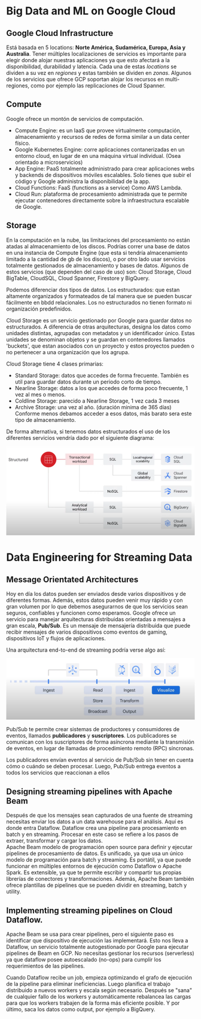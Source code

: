
# Big Data and ML on Google Cloud
## Google Cloud Infrastructure
Está basada en 5 locations: **Norte América, Sudamérica, Europa, Asia y Australia**.
Tener múltiples localizaciones de servicios es importante para elegir donde alojar nuestras aplicaciones ya que esto afectará a la disponibilidad, durabilidad y latencia.
Cada una de estas _locations_ se dividen a su vez en _regiones_ y estas también se dividen en _zonas_.
Algunos de los servicios que ofrece GCP soportan alojar los recursos en multi-regiones, como por ejemplo las replicaciones de Cloud Spanner.

## Compute
Google ofrece un montón de servicios de computación.
- Compute Engine: es un IaaS que provee virtualmente computación, almacenamiento y recursos de redes de forma similar a un data center físico.
- Google Kubernetes Engine: corre aplicaciones contanerizadas en un entorno cloud, en lugar de en una máquina virtual individual. (Osea orientado a microservicios)
- App Engine: PaaS totalmente administrado para crear aplicaciones webs y backends de dispositivos móviles escalables. Solo tienes que subir el código y Google administra la disponibilidad de la app.
- Cloud Functions: FaaS (functions as a service) Como AWS Lambda.
- Cloud Run: plataforma de procesamiento administrada que te permite ejecutar contenedores directamente sobre la infraestructura escalable de Google.

## Storage
En la computación en la nube, las limitaciones del procesamiento no están atadas al almacenamiento de los discos.  Podrías correr una base de datos en una instancia de Compute Engine (que esta si tendría almacenamiento limitado a la cantidad de gb de los discos), o por otro lado usar servicios totalmente gestionados de almacenamiento y bases de datos. Algunos de estos servicios (que dependen del caso de uso) son: Cloud Storage, Cloud BigTable, CloudSQL, Cloud Spanner, Firestore y BigQuery.

Podemos diferenciar dos tipos de datos. Los estructurados: que estan altamente organizados y formateados de tal manera que se pueden buscar fácilmente en bbdd relacionales. Los no estructurados no tienen formato ni organización predefinidos.

Cloud Storage es un servicio gestionado por Google para guardar datos no estructurados. A diferencia de otras arquitecturas, designa los datos como unidades distintas, agrupadas con metadatos y un identificador único. Estas unidades se denominan objetos y se guardan en contenedores llamados 'buckets', que estan asociados con un proyecto y estos proyectos pueden o no pertenecer a una organización que los agrupa.

Cloud Storage tiene 4 clases primarias:
- Standard Storage: datos que accedes de forma frecuente. También es util para guardar datos durante un periodo corto de tiempo.
- Nearline Storage: datos a los que accedes de forma poco frecuente, 1 vez al mes o menos. 
- Coldline Storage: parecido a Nearline Storage, 1 vez cada 3 meses
- Archive Storage: una vez al año. (duración minima de 365 días)
Conforme menos debamos acceder a esos datos, más barato sera este tipo de almacenamiento.

De forma alternativa, si tenemos datos estructurados el uso de los diferentes servicios vendría dado por el siguiente diagrama:

<img src=  "https://github.com/Rubnserrano/PDECert/blob/main/imgs/storageporcasodeuso.png?raw=true" /> 





# Data Engineering for Streaming Data

## Message Orientated Architectures

Hoy en día los datos pueden ser enviados desde varios dispositivos y de diferentes formas. Además, estos datos pueden venir muy rápido y con gran volumen por lo que debemos asegurarnos de que los servicios sean seguros, confiables y funcionen como esperamos.
Google ofrece un servicio para manejar arquitecturas distribuidas orientadas a mensajes a gran escala, **Pub/Sub**.
Es un mensaje de mensajería distribuida que puede recibir mensajes de varios dispositivos como eventos de gaming, dispositivos IoT y flujos de aplicaciones. 

Una arquitectura end-to-end de streaming podría verse algo así:

<img src=  "https://github.com/Rubnserrano/PDECert/blob/main/imgs/arqpubsub.png?raw=true" /> 

Pub/Sub te permite crear sistemas de productores y consumidores de eventos, llamados **publicadores** y **suscriptores**. Los publicadores se comunican con los suscriptores de forma asíncrona mediante la transmisión de eventos, en lugar de llamadas de procedimiento remoto (RPC) síncronas.

Los publicadores envían eventos al servicio de Pub/Sub sin tener en cuenta cómo o cuándo se deben procesar. Luego, Pub/Sub entrega eventos a todos los servicios que reaccionan a ellos

## Designing streaming pipelines with Apache Beam

Después de que los mensajes sean capturados de una fuente de streaming necesitas enviar los datos a un data warehouse para el análisis. Aquí es donde entra Dataflow.
Dataflow crea una pipeline para procesamiento en batch y en streaming. Procesar en este caso se refiere a los pasos de extraer, transformar y cargar los datos.  
Apache Beam modelo de programación open source para definir y ejecutar pipelines de procesamiento de datos.
Es unificado, ya que usa un único modelo de programación para batch y streaming.
Es portátil, ya que puede funcionar en múltiples entornos de ejecución como Dataflow o Apache Spark.
Es extensible, ya que te permite escribir y compartir tus propias librerías de conectores y transformaciones.
Además, Apache Beam también ofrece plantillas de pipelines que se pueden dividir en streaming, batch y utility.

## Implementing streaming pipelines on Cloud Dataflow.

Apache Beam se usa para crear pipelines, pero el siguiente paso es identificar que dispositivo de ejecución las implementará. Esto nos lleva a Dataflow, un servicio totalmente autogestionado por Google para ejecutar pipelines de Beam en GCP. No necesitas gestionar los recursos  (serverless) ya que dataflow posee autoescalado (no-ops) para cumplir los requerimientos de las pipelines.

Cuando Dataflow recibe un job, empieza optimizando el grafo de ejecución de la pipeline para eliminar ineficiencias. Luego planifica el trabajo distribuido a nuevos workers y escala según necesario. Después se "sana" de cualquier fallo de los workers y automáticamente rebalancea las cargas para que los workers trabajen de la forma más eficiente posible. Y por último, saca los datos como output, por ejemplo a BigQuery.
